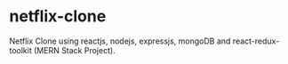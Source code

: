 # netflix-clone
Netflix Clone using reactjs, nodejs, expressjs, mongoDB and react-redux-toolkit (MERN Stack Project).
